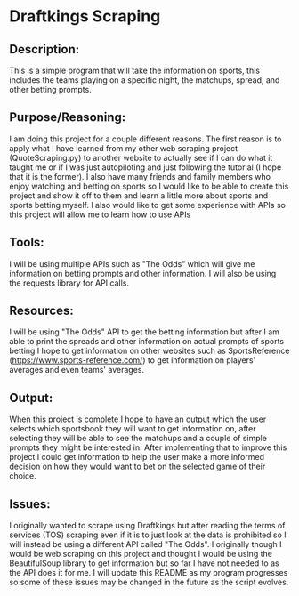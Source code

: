 # Draftkings Scraping

## Description:

This is a simple program that will take the information on sports, this includes the teams playing on a specific night, the matchups, spread, and other betting prompts. 

## Purpose/Reasoning:

I am doing this project for a couple different reasons. The first reason is to apply what I have learned from my other web scraping project (QuoteScraping.py) to another website to actually see if I can do what it taught me or if I was just autopiloting and just following the tutorial (I hope that it is the former). I also have many friends and family members who enjoy watching and betting on sports so I would like to be able to create this project and show it off to them and learn a little more about sports and sports betting myself. I also would like to get some experience with APIs so this project will allow me to learn how to use APIs

## Tools:

I will be using multiple APIs such as "The Odds" which will give me information on betting prompts and other information. I will also be using the requests library for API calls.

## Resources:

I will be using "The Odds" API to get the betting information but after I am able to print the spreads and other information on actual prompts of sports betting I hope to get information on other websites such as SportsReference (https://www.sports-reference.com/) to get information on players' averages and even teams' averages.

## Output:

When this project is complete I hope to have an output which the user selects which sportsbook they will want to get information on, after selecting they will be able to see the matchups and a couple of simple prompts they might be interested in. After implementing that to improve this project I could get information to help the user make a more informed decision on how they would want to bet on the selected game of their choice.

## Issues:

I originally wanted to scrape using Draftkings but after reading the terms of services (TOS) scraping even if it is to just look at the data is prohibited so I will instead be using a different API called "The Odds". I originally though I would be web scraping on this project and thought I would be using the BeautifulSoup library to get information but so far I have not needed to as the API does it for me. I will update this README as my program progresses so some of these issues may be changed in the future as the script evolves.